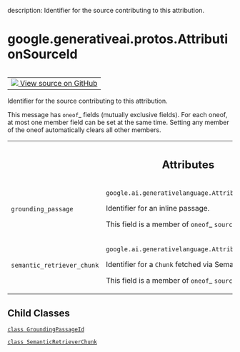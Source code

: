 description: Identifier for the source contributing to this attribution.

<div itemscope itemtype="http://developers.google.com/ReferenceObject">
<meta itemprop="name" content="google.generativeai.protos.AttributionSourceId" />
<meta itemprop="path" content="Stable" />
<meta itemprop="property" content="GroundingPassageId"/>
<meta itemprop="property" content="SemanticRetrieverChunk"/>
</div>

# google.generativeai.protos.AttributionSourceId

<!-- Insert buttons and diff -->

<table class="tfo-notebook-buttons tfo-api nocontent" align="left">
<td>
  <a target="_blank" href="https://github.com/googleapis/google-cloud-python/tree/main/packages/google-ai-generativelanguage/google/ai/generativelanguage_v1beta/types/generative_service.py#L834-L911">
    <img src="https://www.tensorflow.org/images/GitHub-Mark-32px.png" />
    View source on GitHub
  </a>
</td>
</table>



Identifier for the source contributing to this attribution.

<!-- Placeholder for "Used in" -->

This message has `oneof`_ fields (mutually exclusive fields).
For each oneof, at most one member field can be set at the same time.
Setting any member of the oneof automatically clears all other
members.




<!-- Tabular view -->
 <table class="responsive fixed orange">
<colgroup><col width="214px"><col></colgroup>
<tr><th colspan="2"><h2 class="add-link">Attributes</h2></th></tr>

<tr>
<td>

`grounding_passage`<a id="grounding_passage"></a>

</td>
<td>

`google.ai.generativelanguage.AttributionSourceId.GroundingPassageId`

Identifier for an inline passage.

This field is a member of `oneof`_ ``source``.

</td>
</tr><tr>
<td>

`semantic_retriever_chunk`<a id="semantic_retriever_chunk"></a>

</td>
<td>

`google.ai.generativelanguage.AttributionSourceId.SemanticRetrieverChunk`

Identifier for a ``Chunk`` fetched via Semantic Retriever.

This field is a member of `oneof`_ ``source``.

</td>
</tr>
</table>



## Child Classes
[`class GroundingPassageId`](../../../google/generativeai/protos/AttributionSourceId/GroundingPassageId.md)

[`class SemanticRetrieverChunk`](../../../google/generativeai/protos/AttributionSourceId/SemanticRetrieverChunk.md)

